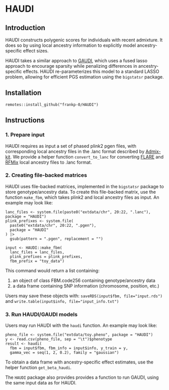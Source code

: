 # HAUDI

## Introduction

HAUDI constructs polygenic scores for individuals with recent admixture.
It does so by using local ancestry information to explicitly model
ancestry-specific effect sizes.

HAUDI takes a similar approach to [GAUDI](https://github.com/quansun98/GAUDI),
which uses a fused lasso approach to encourage sparsity while penalizing
differences in ancestry-specific effects. HAUDI re-parameterizes this model
to a standard LASSO problem, allowing for efficient PGS estimation
using the `bigstatsr` package.

## Installation

```{r}
remotes::install_github("frankp-0/HAUDI")
```

## Instructions

### 1. Prepare input

HAUDI requires as input a set of phased plink2 pgen files, with corresponding
local ancestry files in the .lanc format described by [Admix-kit](https://kangchenghou.github.io/admix-kit/prepare-dataset.html).
We provide a helper function `convert_to_lanc` for converting
[FLARE](https://github.com/browning-lab/flare) and [RFMix](https://github.com/slowkoni/rfmix)
local ancestry files to .lanc format.

### 2. Creating file-backed matrices

HAUDI uses file-backed matrices, implemented in the `bigstatsr`
package to store genotype/ancestry data. To create this file-backed
matrix, use the function `make_fbm`, which takes plink2 and local
ancestry files as input. An example may look like:

```{r}
lanc_files <- system.file(paste0("extdata/chr", 20:22, ".lanc"), package = "HAUDI")
plink_prefixes <- system.file(
  paste0("extdata/chr", 20:22, ".pgen"),
  package = "HAUDI"
) |>
  gsub(pattern = ".pgen", replacement = "")

input <- HAUDI::make_fbm(
  lanc_files = lanc_files,
  plink_prefixes = plink_prefixes,
  fbm_prefix = "toy_data")
```

This command would return a list containing:

1) an object of class FBM.code256 containing genotype/ancestry data
2) a data frame containing SNP information (chromosome, position, etc.)

Users may save these objects with: `saveRDS(input$fbm, file="input.rds")`
and `write.table(input$info, file="input_info.txt")`

### 3. Run HAUDI/GAUDI models

Users may run HAUDI with the `haudi` function.
An example may look like:

```{r}
pheno_file <- system.file("extdata/toy.pheno", package = "HAUDI")
y <- read.csv(pheno_file, sep = "\t")$phenotype
result <- haudi(
  fbm = input$fbm, fbm_info = input$info, y_train = y,
  gamma_vec = seq(1, 2, 0.2), family = "gaussian")
```

To obtain a data frame with ancestry-specific effect estimates, use the
helper function `get_beta_haudi`.

The `HAUDI` package also provides provides a function to run GAUDI,
using the same input data as for HAUDI.
